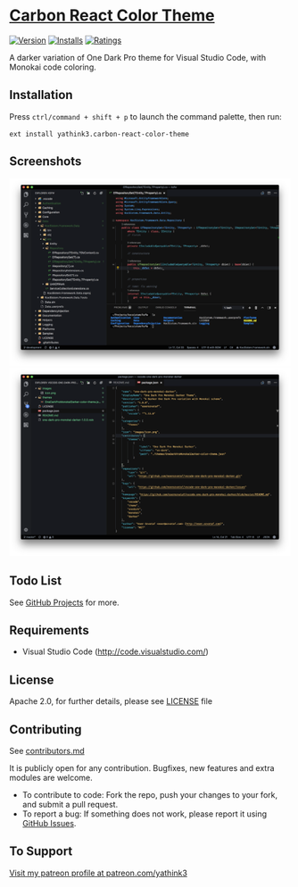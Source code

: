 # [Carbon React Color Theme](https://github.com/yathink3/carbon-react-color-theme)

[![Version](https://vsmarketplacebadge.apphb.com/version/yathink3.carbon-react-color-theme.svg)](https://marketplace.visualstudio.com/items?itemName=yathink3.carbon-react-color-theme) [![Installs](https://vsmarketplacebadge.apphb.com/installs/yathink3.carbon-react-color-theme.svg)](https://marketplace.visualstudio.com/items?itemName=yathink3.carbon-react-color-theme) [![Ratings](https://vsmarketplacebadge.apphb.com/rating/yathink3.carbon-react-color-theme.svg)](https://marketplace.visualstudio.com/items?itemName=yathink3.carbon-react-color-theme)

A darker variation of One Dark Pro theme for Visual Studio Code, with Monokai code coloring.

## Installation

Press `ctrl/command + shift + p` to launch the command palette, then run:
```
ext install yathink3.carbon-react-color-theme
```

## Screenshots

![Screenshot 01](images/screenshots/ss01.png "Screenshot #01")
![Screenshot 02](images/screenshots/ss02.png "Screenshot #02")

## Todo List

See [GitHub Projects](https://github.com/yathink3/carbon-react-color-theme) for more.


## Requirements

* Visual Studio Code (http://code.visualstudio.com/)


## License

Apache 2.0, for further details, please see [LICENSE](LICENSE) file


## Contributing

See [contributors.md](contributors.md)

It is publicly open for any contribution. Bugfixes, new features and extra modules are welcome.

* To contribute to code: Fork the repo, push your changes to your fork, and submit a pull request.
* To report a bug: If something does not work, please report it using [GitHub Issues](https://github.com/yathink3/carbon-react-color-theme).


## To Support

[Visit my patreon profile at patreon.com/yathink3](https://www.patreon.com/yathink3)
